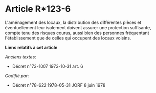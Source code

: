 # Article R*123-6

L'aménagement des locaux, la distribution des différentes pièces et éventuellement leur isolement doivent assurer une
protection suffisante, compte tenu des risques courus, aussi bien des personnes fréquentant l'établissement que de celles qui
occupent des locaux voisins.

**Liens relatifs à cet article**

_Anciens textes_:

  - Décret n°73-1007 1973-10-31 art. 6

_Codifié par_:

  - Décret n°78-622 1978-05-31 JORF 8 juin 1978
